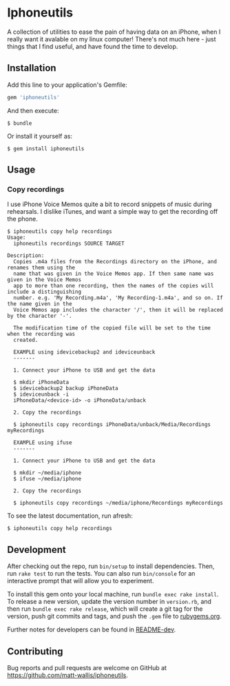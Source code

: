 # Iphoneutils

A collection of utilities to ease the pain of having data on an iPhone, when I really want it avalable on my linux computer!
There's not much here - just things that I find useful, and have found the time to develop.

## Installation

Add this line to your application's Gemfile:

```ruby
gem 'iphoneutils'
```

And then execute:

    $ bundle

Or install it yourself as:

    $ gem install iphoneutils

## Usage

### Copy recordings

I use iPhone Voice Memos quite a bit to record snippets of music during rehearsals. I dislike iTunes, and want a simple way to get the recording off the phone. 

```
$ iphoneutils copy help recordings
Usage:
  iphoneutils recordings SOURCE TARGET

Description:
  Copies .m4a files from the Recordings directory on the iPhone, and renames them using the 
  name that was given in the Voice Memos app. If then same name was given in the Voice Memos 
  app to more than one recording, then the names of the copies will include a distinguishing 
  number. e.g. 'My Recording.m4a', 'My Recording-1.m4a', and so on. If the name given in the 
  Voice Memos app includes the character '/', then it will be replaced by the character '-'.

  The modification time of the copied file will be set to the time when the recording was 
  created.

  EXAMPLE using idevicebackup2 and ideviceunback 
  -------

  1. Connect your iPhone to USB and get the data

  $ mkdir iPhoneData 	
  $ idevicebackup2 backup iPhoneData 	
  $ ideviceunback -i 
  iPhoneData/<device-id> -o iPhoneData/unback

  2. Copy the recordings

  $ iphoneutils copy recordings iPhoneData/unback/Media/Recordings myRecordings

  EXAMPLE using ifuse 
  -------

  1. Connect your iPhone to USB and get the data

  $ mkdir ~/media/iphone 
  $ ifuse ~/media/iphone

  2. Copy the recordings

  $ iphoneutils copy recordings ~/media/iphone/Recordings myRecordings
```
To see the latest documentation, run afresh:
```
$ iphoneutils copy help recordings
```

## Development

After checking out the repo, run `bin/setup` to install dependencies. Then, run `rake test` to run the tests. You can also run `bin/console` for an interactive prompt that will allow you to experiment.

To install this gem onto your local machine, run `bundle exec rake install`. To release a new version, update the version number in `version.rb`, and then run `bundle exec rake release`, which will create a git tag for the version, push git commits and tags, and push the `.gem` file to [rubygems.org](https://rubygems.org).

Further notes for developers can be found in [README-dev](README-dev.md).

## Contributing

Bug reports and pull requests are welcome on GitHub at https://github.com/matt-wallis/iphoneutils.
